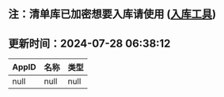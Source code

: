 ## 注：清单库已加密想要入库请使用 ([入库工具](https://github.com/BlankTMing/ManifestAutoUpdate/releases))

## 更新时间：2024-07-28 06:38:12
| AppID | 名称 | 类型  |
| :-------------------- | :----------------------------- | :----------- |
| null | null| null |

